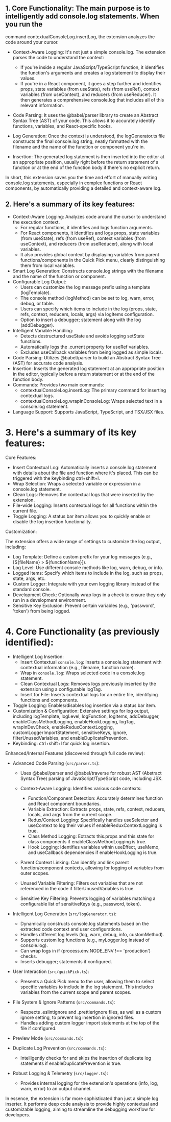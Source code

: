 ## 1. Core Functionality: The main purpose is to intelligently add console.log statements. When you run the

command contextualConsoleLog.insertLog, the extension analyzes the code around your cursor.

- Context-Aware Logging: It's not just a simple console.log. The extension parses the code to understand
  the context:
  - If you're inside a regular JavaScript/TypeScript function, it identifies the function's arguments and
    creates a log statement to display their values.
  - If you're in a React component, it goes a step further and identifies props, state variables (from
    useState), refs (from useRef), context variables (from useContext), and reducers (from useReducer).
    It then generates a comprehensive console.log that includes all of this relevant information.

- Code Parsing: It uses the @babel/parser library to create an Abstract Syntax Tree (AST) of your code.
  This allows it to accurately identify functions, variables, and React-specific hooks.

- Log Generation: Once the context is understood, the logGenerator.ts file constructs the final console.log
  string, neatly formatted with the filename and the name of the function or component you're in.

- Insertion: The generated log statement is then inserted into the editor at an appropriate position,
  usually right before the return statement of a function or at the end of the function body if there's no
  explicit return.

In short, this extension saves you the time and effort of manually writing console.log statements,
especially in complex functions or React components, by automatically providing a detailed and
context-aware log.

## 2. Here's a summary of its key features:

- Context-Aware Logging: Analyzes code around the cursor to understand the execution context.
  - For regular functions, it identifies and logs function arguments.
  - For React components, it identifies and logs props, state variables (from useState), refs (from useRef), context variables (from useContext), and reducers (from useReducer), along
    with local variables.
  - It also provides global context by displaying variables from parent functions/components in the Quick Pick menu, clearly distinguishing them from local variables.
- Smart Log Generation: Constructs console.log strings with the filename and the name of the function or component.
- Configurable Log Output:
  - Users can customize the log message prefix using a template (logTemplate).
  - The console method (logMethod) can be set to log, warn, error, debug, or table.
  - Users can specify which items to include in the log (props, state, refs, context, reducers, locals, args) via logItems configuration.
  - Option to insert a debugger; statement along with the log (addDebugger).
- Intelligent Variable Handling:
  - Detects destructured useState and avoids logging setState functions.
  - Automatically logs the .current property for useRef variables.
  - Excludes useCallback variables from being logged as simple locals.
- Code Parsing: Utilizes @babel/parser to build an Abstract Syntax Tree (AST) for accurate code analysis.
- Insertion: Inserts the generated log statement at an appropriate position in the editor, typically before a return statement or at the end of the function body.
- Commands: Provides two main commands:
  - contextualConsoleLog.insertLog: The primary command for inserting contextual logs.
  - contextualConsoleLog.wrapInConsoleLog: Wraps selected text in a console.log statement.
- Language Support: Supports JavaScript, TypeScript, and TSX/JSX files.

# 3. Here's a summary of its key features:

Core Features:

- Insert Contextual Log: Automatically inserts a console.log statement with details about the file and function where it's placed. This can be triggered with the keybinding ctrl+shift+l.
- Wrap Selection: Wraps a selected variable or expression in a console.log statement.
- Clean Logs: Removes the contextual logs that were inserted by the extension.
- File-wide Logging: Inserts contextual logs for all functions within the current file.
- Toggle Logging: A status bar item allows you to quickly enable or disable the log insertion functionality.

Customization:

The extension offers a wide range of settings to customize the log output, including:

- Log Template: Define a custom prefix for your log messages (e.g., [${fileName} > ${functionName}]).
- Log Level: Use different console methods like log, warn, debug, or info.
- Logged Items: Specify which items to include in the log, such as props, state, args, etc.
- Custom Logger: Integrate with your own logging library instead of the standard console.
- Development Check: Optionally wrap logs in a check to ensure they only run in a development environment.
- Sensitive Key Exclusion: Prevent certain variables (e.g., 'password', 'token') from being logged.

# 4. Core Functionality (as previously identified):

- Intelligent Log Insertion:
  - Insert Contextual `console.log`: Inserts a console.log statement with contextual information (e.g., filename, function name).
  - Wrap in `console.log`: Wraps selected code in a console.log statement.
  - Clean Contextual Logs: Removes logs previously inserted by the extension using a configurable logTag.
  - Insert for File: Inserts contextual logs for an entire file, identifying functions and components.
- Toggle Logging: Enables/disables log insertion via a status bar item.
- Customization & Configuration: Extensive settings for log output, including logTemplate, logLevel, logFunction, logItems, addDebugger, enableClassMethodLogging, enableHookLogging,
  logTag, wrapInDevCheck, enableReduxContextLogging, customLoggerImportStatement, sensitiveKeys, ignore, filterUnusedVariables, and
  enableDuplicatePrevention.
- Keybinding: ctrl+shift+l for quick log insertion.

Enhanced/Internal Features (discovered through full code review):

- Advanced Code Parsing (`src/parser.ts`):
  - Uses @babel/parser and @babel/traverse for robust AST (Abstract Syntax Tree) parsing of JavaScript/TypeScript code, including JSX.
  - Context-Aware Logging: Identifies various code contexts:
    - Function/Component Detection: Accurately determines function and React component boundaries.
    - Variable Extraction: Extracts props, state, refs, context, reducers, locals, and args from the current scope.
    - Redux/Context Logging: Specifically handles useSelector and useContext to log their values if enableReduxContextLogging is true.
    - Class Method Logging: Extracts this.props and this.state for class components if enableClassMethodLogging is true.
    - Hook Logging: Identifies variables within useEffect, useMemo, and useCallback dependencies if enableHookLogging is true.
  
  - Parent Context Linking: Can identify and link parent function/component contexts, allowing for logging of variables from outer scopes.
  - Unused Variable Filtering: Filters out variables that are not referenced in the code if filterUnusedVariables is true.
  - Sensitive Key Filtering: Prevents logging of variables matching a configurable list of sensitiveKeys (e.g., password, token).
- Intelligent Log Generation (`src/logGenerator.ts`):
  - Dynamically constructs console.log statements based on the extracted code context and user configurations.
  - Handles different log levels (log, warn, debug, info, customMethod).
  - Supports custom log functions (e.g., myLogger.log instead of console.log).
  - Can wrap logs in if (process.env.NODE_ENV !== 'production') checks.
  - Inserts debugger; statements if configured.
- User Interaction (`src/quickPick.ts`):
  - Presents a Quick Pick menu to the user, allowing them to select specific variables to include in the log statement. This includes variables from the current scope and parent scopes.
- File System & Ignore Patterns (`src/commands.ts`):
  - Respects .eslintignore and .prettierignore files, as well as a custom ignore setting, to prevent log insertion in ignored files.
  - Handles adding custom logger import statements at the top of the file if configured.
- Preview Mode (`src/commands.ts`):
  
- Duplicate Log Prevention (`src/commands.ts`):
  - Intelligently checks for and skips the insertion of duplicate log statements if enableDuplicatePrevention is true.
- Robust Logging & Telemetry (`src/logger.ts`):
  - Provides internal logging for the extension's operations (info, log, warn, error) to an output channel.
  

In essence, the extension is far more sophisticated than just a simple log inserter. It performs deep code analysis to provide highly contextual and customizable logging, aiming to
streamline the debugging workflow for developers.
